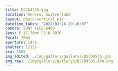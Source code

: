 ```yaml
---
title: DSC04535.jpg
location: Geneva, Switzerland
layout: photo-vertical.njk
datetime_taken: "2024:03:26 20:16:07"
camera: SONY ILCE-6400
lens: E 17-70mm F2.8 B070
focal: 70mm
aperture: 14/5
shutter: 1/125
iso: 1600
img_edited: ./img/gallery/gallery3/DSC04535.jpg
img_raw: ./img/gallery/gallery3/DSC04535.ARW.png
---
```

